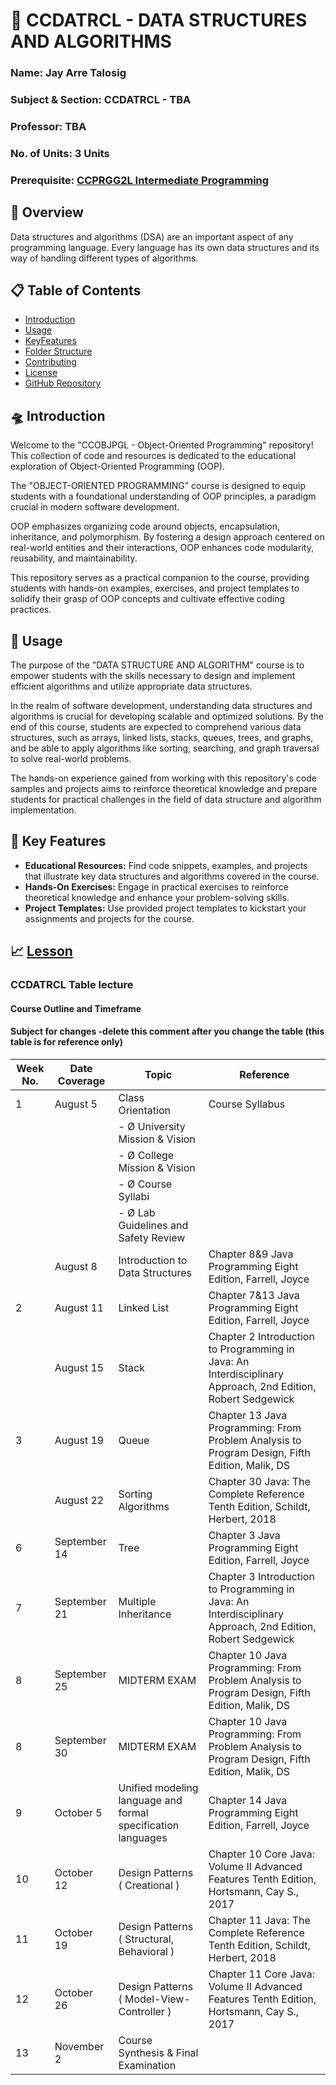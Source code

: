 # 💫 CCDATRCL - DATA STRUCTURES AND ALGORITHMS

### Name: Jay Arre Talosig  
### Subject & Section: CCDATRCL - TBA 
### Professor: TBA       
### No. of Units: 3 Units
### Prerequisite: [CCPRGG2L Intermediate Programming](https://github.com/flexycode/CCPRGG2L_INTERMEDIATE_PROGRAMMING)

## 🧠 Overview

Data structures and algorithms (DSA) are an important aspect of any programming language. Every language has its own data structures and its way of handling different types of algorithms.

## 📋 Table of Contents

- [Introduction](#-introduction)
- [Usage](#-usage)
- [KeyFeatures](#-key-features) 
- [Folder Structure](#folder-structure)
- [Contributing](#contributing) 
- [License](#license)
- [GitHub Repository](#github-repository)


## 🛸 Introduction

Welcome to the "CCOBJPGL - Object-Oriented Programming" repository! This collection of code and resources is dedicated to the educational exploration of Object-Oriented Programming (OOP). 

The "OBJECT-ORIENTED PROGRAMMING" course is designed to equip students with a foundational understanding of OOP principles, a paradigm crucial in modern software development. 

OOP emphasizes organizing code around objects, encapsulation, inheritance, and polymorphism. By fostering a design approach centered on real-world entities and their interactions, OOP enhances code modularity, reusability, and maintainability. 

This repository serves as a practical companion to the course, providing students with hands-on examples, exercises, and project templates to solidify their grasp of OOP concepts and cultivate effective coding practices.

## 👷 Usage

The purpose of the "DATA STRUCTURE AND ALGORITHM" course is to empower students with the skills necessary to design and implement efficient algorithms and utilize appropriate data structures.

In the realm of software development, understanding data structures and algorithms is crucial for developing scalable and optimized solutions. By the end of this course, students are expected to comprehend various data structures, such as arrays, linked lists, stacks, queues, trees, and graphs, and be able to apply algorithms like sorting, searching, and graph traversal to solve real-world problems.

The hands-on experience gained from working with this repository's code samples and projects aims to reinforce theoretical knowledge and prepare students for practical challenges in the field of data structure and algorithm implementation.

## 🚀 Key Features

- **Educational Resources:** Find code snippets, examples, and projects that illustrate key data structures and algorithms covered in the course.
- **Hands-On Exercises:** Engage in practical exercises to reinforce theoretical knowledge and enhance your problem-solving skills.
- **Project Templates:** Use provided project templates to kickstart your assignments and projects for the course.

## 📈 [Lesson](#lesson)              

### CCDATRCL Table lecture
#### Course Outline and Timeframe
#### Subject for changes -delete this comment after you change the table (this table is for reference only)

| Week No. | Date Coverage | Topic                                                | Reference                                                                                           |
|----------|---------------|------------------------------------------------------|-----------------------------------------------------------------------------------------------------|
| 1        | August 5      | Class Orientation                                    | Course Syllabus                                                                                     |  
|          |               | - Ø University Mission & Vision                      |                                                                                                     | 
|          |               | - Ø College Mission & Vision                         |                                                                                                     |   
|          |               | - Ø Course Syllabi                                   |                                                                                                     |  
|          |               | - Ø Lab Guidelines and Safety Review                 |                                                                                                     |
|          | August 8      | Introduction to Data Structures                      | Chapter 8&9 Java Programming Eight Edition, Farrell, Joyce                                        |    
| 2        | August 11     | Linked List                                          | Chapter 7&13 Java Programming Eight Edition, Farrell, Joyce                                       |
|          | August 15     | Stack                                                | Chapter 2 Introduction to Programming in Java: An Interdisciplinary Approach, 2nd Edition, Robert Sedgewick |
| 3        | August 19     | Queue                                                | Chapter 13 Java Programming: From Problem Analysis to Program Design, Fifth Edition, Malik, DS     |
|          | August 22     | Sorting Algorithms                                   | Chapter 30 Java: The Complete Reference Tenth Edition, Schildt, Herbert, 2018                     |
| 6        | September 14  | Tree                                     | Chapter 3 Java Programming Eight Edition, Farrell, Joyce                                          |
| 7        | September 21  | Multiple Inheritance                                 | Chapter 3 Introduction to Programming in Java: An Interdisciplinary Approach, 2nd Edition, Robert Sedgewick |
| 8        | September 25  | MIDTERM EXAM                          | Chapter 10 Java Programming: From Problem Analysis to Program Design, Fifth Edition, Malik, DS     |
| 8        | September 30  | MIDTERM EXAM                          | Chapter 10 Java Programming: From Problem Analysis to Program Design, Fifth Edition, Malik, DS     |
| 9        | October 5     | Unified modeling language and formal specification languages                        | Chapter 14 Java Programming Eight Edition, Farrell, Joyce                                         |
| 10       | October 12    | Design Patterns ( Creational )            | Chapter 10 Core Java: Volume II Advanced Features Tenth Edition, Hortsmann, Cay S., 2017           |
| 11       | October 19    | Design Patterns ( Structural, Behavioral )           | Chapter 11 Java: The Complete Reference Tenth Edition, Schildt, Herbert, 2018                     |
| 12       | October 26    | Design Patterns ( Model-View-Controller )            | Chapter 11 Core Java: Volume II Advanced Features Tenth Edition, Hortsmann, Cay S., 2017           |
| 13       | November 2    | Course Synthesis & Final Examination                 |                                                                                                     |
